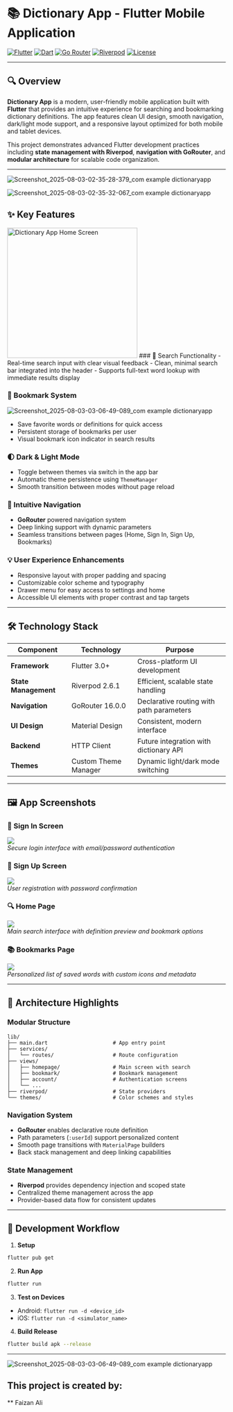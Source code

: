 
# 📚 Dictionary App - Flutter Mobile Application

[![Flutter](https://img.shields.io/badge/Flutter-2.5%2B-blue?logo=flutter)](https://flutter.dev)
[![Dart](https://img.shields.io/badge/Dart-2.14%2B-blue?logo=dart)](https://dart.dev)
[![Go Router](https://img.shields.io/badge/Go_Router-16.0.0-orange)](https://pub.dev/packages/go_router)
[![Riverpod](https://img.shields.io/badge/Riverpod-2.6.1-green)](https://pub.dev/packages/flutter_riverpod)
[![License](https://img.shields.io/badge/License-MIT-green.svg)](LICENSE)


---

## 🔍 Overview

**Dictionary App** is a modern, user-friendly mobile application built with **Flutter** that provides an intuitive experience for searching and bookmarking dictionary definitions. The app features clean UI design, smooth navigation, dark/light mode support, and a responsive layout optimized for both mobile and tablet devices.

This project demonstrates advanced Flutter development practices including **state management with Riverpod**, **navigation with GoRouter**, and **modular architecture** for scalable code organization.

---
![Screenshot_2025-08-03-02-35-28-379_com example dictionaryapp](https://github.com/user-attachments/assets/869dcf51-0e0c-4d90-8c59-455cdf559751)

![Screenshot_2025-08-03-02-35-32-067_com example dictionaryapp](https://github.com/user-attachments/assets/990506e4-989c-45c1-9377-eee4d7884397)



## ✨ Key Features
<img src="https://github.com/user-attachments/assets/3f7f36e9-eed6-4862-b9b1-30f7a33b0c04" alt="Dictionary App Home Screen" width="300">
### 🔎 Search Functionality
- Real-time search input with clear visual feedback
- Clean, minimal search bar integrated into the header
- Supports full-text word lookup with immediate results display

### 📌 Bookmark System
![Screenshot_2025-08-03-03-06-49-089_com example dictionaryapp](https://github.com/user-attachments/assets/71ce95e8-b737-4154-8186-df2721c4f5c1)
- Save favorite words or definitions for quick access
- Persistent storage of bookmarks per user
- Visual bookmark icon indicator in search results

### 🌓 Dark & Light Mode
- Toggle between themes via switch in the app bar
- Automatic theme persistence using `ThemeManager`
- Smooth transition between modes without page reload

### 🧭 Intuitive Navigation
- **GoRouter** powered navigation system
- Deep linking support with dynamic parameters
- Seamless transitions between pages (Home, Sign In, Sign Up, Bookmarks)

### 💡 User Experience Enhancements
- Responsive layout with proper padding and spacing
- Customizable color scheme and typography
- Drawer menu for easy access to settings and home
- Accessible UI elements with proper contrast and tap targets

---

## 🛠️ Technology Stack

| Component | Technology | Purpose |
|---------|------------|--------|
| **Framework** | Flutter 3.0+ | Cross-platform UI development |
| **State Management** | Riverpod 2.6.1 | Efficient, scalable state handling |
| **Navigation** | GoRouter 16.0.0 | Declarative routing with path parameters |
| **UI Design** | Material Design | Consistent, modern interface |
| **Backend** | HTTP Client | Future integration with dictionary API |
| **Themes** | Custom Theme Manager | Dynamic light/dark mode switching |

---

## 🖼️ App Screenshots

### 🔐 Sign In Screen
![](https://i.imgur.com/signin_screen.png)  
*Secure login interface with email/password authentication*

### 📝 Sign Up Screen
![](https://i.imgur.com/signup_screen.png)  
*User registration with password confirmation*

### 🔍 Home Page
![](https://i.imgur.com/homepage_screen.png)  
*Main search interface with definition preview and bookmark options*

### 📚 Bookmarks Page
![](https://i.imgur.com/bookmarks_screen.png)  
*Personalized list of saved words with custom icons and metadata*

---

## 🚀 Architecture Highlights

### Modular Structure
```
lib/
├── main.dart                     # App entry point
├── services/
│   └── routes/                   # Route configuration
├── views/
│   ├── homepage/                 # Main screen with search
│   ├── bookmark/                 # Bookmark management
│   ├── account/                  # Authentication screens
│   └── ...
├── riverpod/                     # State providers
└── themes/                       # Color schemes and styles
```

### Navigation System
- **GoRouter** enables declarative route definition
- Path parameters (`:userId`) support personalized content
- Smooth page transitions with `MaterialPage` builders
- Back stack management and deep linking capabilities

### State Management
- **Riverpod** provides dependency injection and scoped state
- Centralized theme management across the app
- Provider-based data flow for consistent updates

---

## 🔄 Development Workflow

1. **Setup**
```bash
flutter pub get
```

2. **Run App**
```bash
flutter run
```

3. **Test on Devices**
- Android: `flutter run -d <device_id>`
- iOS: `flutter run -d <simulator_name>`

4. **Build Release**
```bash
flutter build apk --release
```

---
![Screenshot_2025-08-03-03-06-49-089_com example dictionaryapp](https://github.com/user-attachments/assets/1d72ce3a-cd4d-4c1d-ad62-1cc2000bf2f2)
## This project is created by:
** Faizan Ali
``` faizanali49
```
